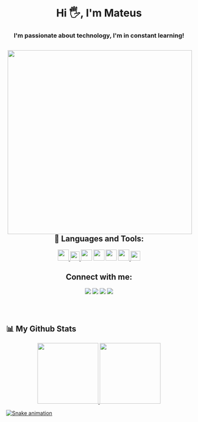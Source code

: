 <p align="center"></P
  <img src="https://readme-typing-svg.herokuapp.com/?lines=Welcome+to+my+GitHub+profile!&center=true&width=380&height=45">
</p>

<h1 align="center">Hi 🖐️,  I'm Mateus</h1>



<h3 align="center">I'm passionate about technology, I'm in constant learning!
</h3>





<div align="center" style="display: inline_block">
<img align="right" width="500px" src="https://github.com/MateusLucasDaSilva/MateusLucasDaSilva/assets/101568163/f0d3a4ef-51c9-4c6b-9eec-a52ccf9ec00d" />

## 🚀 Languages and Tools:
<p align="center"> 
    <a target="_blank" href="https://www.java.com" > <img src="https://img.icons8.com/color/48/000000/java-coffee-cup-logo.png" width="30" height="30"/> </a>
    <a href="#" target="_blank"> <img src="https://cdn.freebiesupply.com/logos/large/2x/eclipse-11-logo-png-transparent.png"  width="25" height="25"/> </a>
    <a href="https://code.visualstudio.com/docs" target="_blank"> <img src="https://images-wixmp-ed30a86b8c4ca887773594c2.wixmp.com/f/217d5ea0-623d-40b1-9b31-027b904a5f15/ddjrgww-846ce429-3b0d-4ad8-bf6d-ac52dfe48201.png?token=eyJ0eXAiOiJKV1QiLCJhbGciOiJIUzI1NiJ9.eyJzdWIiOiJ1cm46YXBwOjdlMGQxODg5ODIyNjQzNzNhNWYwZDQxNWVhMGQyNmUwIiwiaXNzIjoidXJuOmFwcDo3ZTBkMTg4OTgyMjY0MzczYTVmMGQ0MTVlYTBkMjZlMCIsIm9iaiI6W1t7InBhdGgiOiJcL2ZcLzIxN2Q1ZWEwLTYyM2QtNDBiMS05YjMxLTAyN2I5MDRhNWYxNVwvZGRqcmd3dy04NDZjZTQyOS0zYjBkLTRhZDgtYmY2ZC1hYzUyZGZlNDgyMDEucG5nIn1dXSwiYXVkIjpbInVybjpzZXJ2aWNlOmZpbGUuZG93bmxvYWQiXX0.G0SE64OMLNEGI8vXb21JRl13RMfER1VP8Kh2Ig3oJaQ" width="30" height="30"/></a> 
    <a href="http://linguagemc.com.br/" target="_blank"> <img src="https://img.icons8.com/color/48/000000/c-programming.png"  width="30" height="30"/></a> </a> 
    <a href="https://docs.microsoft.com/pt-br/cpp/cpp/?view=msvc-160" width="30" height="30" target="_blank"> <img src="https://img.icons8.com/color/48/000000/c-plus-plus-logo.png"width="30" height="30"/></a> </a> 
    <a href="https://pub.dev/" target="_blank"> <img src="https://cdn-images-1.medium.com/max/1200/1*5-aoK8IBmXve5whBQM90GA.png"  width="30" height="30"/> </a>  
     <a href="https://dart.dev/guides" target="_blank"> <img src="https://www.scottbrady91.com/img/logos/dart.svg"  width="26" height="26"/> </a> 
 
</p>

## Connect with me: 
 <a href="https://discordapp.com/users/513040817225465897/" target="_blank"><img src="https://img.shields.io/badge/Discord-7289DA?style=for-the-badge&logo=discord&logoColor=white" target="_blank"></a> 
  <a href = "https://mail.google.com/mail/u/0/?fs=1&tf=cm&source=mailto&to=MateusLukas505@gmail.com"><img src="https://img.shields.io/badge/-Gmail-%D14836?style=for-the-badge&logo=gmail&logoColor=white" target="_blank"></a>
   <a href="https://www.instagram.com/mateus_lukas_/" target="_blank"><img src="https://img.shields.io/badge/-Instagram-%E4405F?style=for-the-badge&logo=instagram&logoColor=white" target="_blank"></a>
   <a href="https://www.linkedin.com/in/mateus-lucas-264376257/" target="_blank"><img src="https://img.shields.io/badge/-linkedin-0077B5?style=for-the-badge&logo=linkedin&logoColor=whait" target="_blank"></a>
</div>

<br>
<br>

## 📊 My Github Stats

<div align="center" style="display: inline_block">
  <a href="https://github.com/MateusLucasDaSilva">
  <img  height="165em" src="https://github-readme-stats.vercel.app/api?username=MateusLucasDaSilva&show_icons=true&theme=dracula&include_all_commits=true&count_private=true"/>
  <img  height="165em" src="https://github-readme-stats.vercel.app/api/top-langs/?username=MateusLucasDaSilva&layout=compact&langs_count=4&theme=dracula"/>
</div>

  
<div>     
      
  ![Snake animation](https://github.com/MateusLucasDaSilva/MateusLucasDaSilva/blob/output/github-contribution-grid-snake.svg)
  
</div> 


